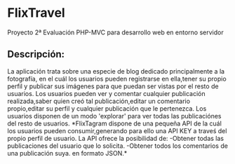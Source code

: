 # FlixTravel
Proyecto 2ª Evaluación PHP-MVC para desarrollo web en entorno servidor
<h2>Descripción:</h2>
La aplicación trata sobre una especie de blog dedicado principalmente a la fotografía, en el cuál los usuarios pueden registrarse en ella,tener su propio perfil y publicar sus imágenes para que puedan ser vistas por el resto de usuarios.
Los usuarios pueden ver y comentar cualquier publicación realizada,saber quien creó tal publicación,editar un comentario propio,editar su perfil y cualquier publicación que le pertenezca.
Los usuarios disponen de un modo 'explorar' para ver todas las publicaciónes del resto de usuarios.
*FlixTagram dispone de una pequeña API de la cuál los usuarios pueden consumir,generando para ello una API KEY a traveś del propio perfil de usuario.
La API ofrece la posibilidad de:
-Obtener todas las publicaciones del usuario que lo solicita.
-Obtener todos los comentarios de una publicación suya.
en formato JSON.*
